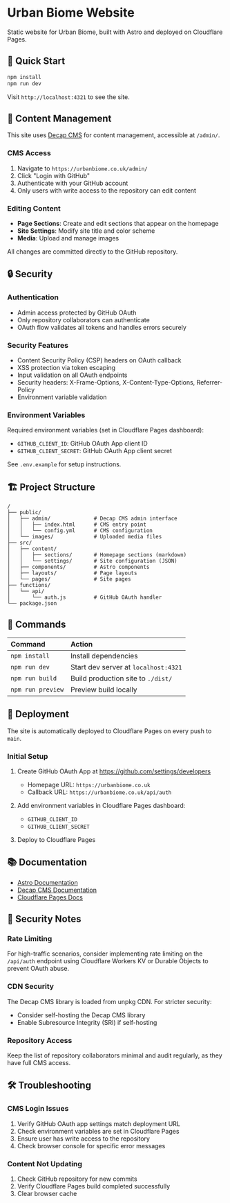 # Urban Biome Website

Static website for Urban Biome, built with Astro and deployed on Cloudflare Pages.

## 🚀 Quick Start

```sh
npm install
npm run dev
```

Visit `http://localhost:4321` to see the site.

## 📝 Content Management

This site uses [Decap CMS](https://decapcms.org/) for content management, accessible at `/admin/`.

### CMS Access

1. Navigate to `https://urbanbiome.co.uk/admin/`
2. Click "Login with GitHub"
3. Authenticate with your GitHub account
4. Only users with write access to the repository can edit content

### Editing Content

- **Page Sections**: Create and edit sections that appear on the homepage
- **Site Settings**: Modify site title and color scheme
- **Media**: Upload and manage images

All changes are committed directly to the GitHub repository.

## 🔒 Security

### Authentication

- Admin access protected by GitHub OAuth
- Only repository collaborators can authenticate
- OAuth flow validates all tokens and handles errors securely

### Security Features

- Content Security Policy (CSP) headers on OAuth callback
- XSS protection via token escaping
- Input validation on all OAuth endpoints
- Security headers: X-Frame-Options, X-Content-Type-Options, Referrer-Policy
- Environment variable validation

### Environment Variables

Required environment variables (set in Cloudflare Pages dashboard):

- `GITHUB_CLIENT_ID`: GitHub OAuth App client ID
- `GITHUB_CLIENT_SECRET`: GitHub OAuth App client secret

See `.env.example` for setup instructions.

## 🏗️ Project Structure

```
/
├── public/
│   ├── admin/              # Decap CMS admin interface
│   │   ├── index.html      # CMS entry point
│   │   └── config.yml      # CMS configuration
│   └── images/             # Uploaded media files
├── src/
│   ├── content/
│   │   ├── sections/       # Homepage sections (markdown)
│   │   └── settings/       # Site configuration (JSON)
│   ├── components/         # Astro components
│   ├── layouts/            # Page layouts
│   └── pages/              # Site pages
├── functions/
│   └── api/
│       └── auth.js         # GitHub OAuth handler
└── package.json
```

## 🧞 Commands

| Command | Action |
| :--- | :--- |
| `npm install` | Install dependencies |
| `npm run dev` | Start dev server at `localhost:4321` |
| `npm run build` | Build production site to `./dist/` |
| `npm run preview` | Preview build locally |

## 🚢 Deployment

The site is automatically deployed to Cloudflare Pages on every push to `main`.

### Initial Setup

1. Create GitHub OAuth App at https://github.com/settings/developers
   - Homepage URL: `https://urbanbiome.co.uk`
   - Callback URL: `https://urbanbiome.co.uk/api/auth`

2. Add environment variables in Cloudflare Pages dashboard:
   - `GITHUB_CLIENT_ID`
   - `GITHUB_CLIENT_SECRET`

3. Deploy to Cloudflare Pages

## 📚 Documentation

- [Astro Documentation](https://docs.astro.build)
- [Decap CMS Documentation](https://decapcms.org/docs/)
- [Cloudflare Pages Docs](https://developers.cloudflare.com/pages/)

## 🔐 Security Notes

### Rate Limiting

For high-traffic scenarios, consider implementing rate limiting on the `/api/auth` endpoint using Cloudflare Workers KV or Durable Objects to prevent OAuth abuse.

### CDN Security

The Decap CMS library is loaded from unpkg CDN. For stricter security:
- Consider self-hosting the Decap CMS library
- Enable Subresource Integrity (SRI) if self-hosting

### Repository Access

Keep the list of repository collaborators minimal and audit regularly, as they have full CMS access.

## 🛠️ Troubleshooting

### CMS Login Issues

1. Verify GitHub OAuth app settings match deployment URL
2. Check environment variables are set in Cloudflare Pages
3. Ensure user has write access to the repository
4. Check browser console for specific error messages

### Content Not Updating

1. Check GitHub repository for new commits
2. Verify Cloudflare Pages build completed successfully
3. Clear browser cache

